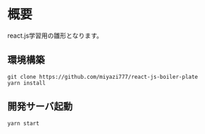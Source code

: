 # 概要
react.js学習用の雛形となります。

## 環境構築
```
git clone https://github.com/miyazi777/react-js-boiler-plate
yarn install
```

## 開発サーバ起動
```
yarn start
```
